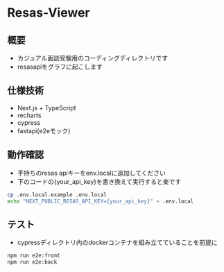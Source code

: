 # Resas-Viewer

## 概要
* カジュアル面談受験用のコーディングディレクトリです
* resasapiをグラフに起こします

## 仕様技術
* Next.js + TypeScript
* recharts
* cypress
* fastapi(e2eモック)

## 動作確認
* 手持ちのresas apiキーをenv.localに追加してください
* 下のコードの{your_api_key}を書き換えて実行すると楽です
```bash
cp .env.local.example .env.local
echo "NEXT_PUBLIC_RESAS_API_KEY={your_api_key}" > .env.local
```

## テスト
* cypressディレクトリ内のdockerコンテナを組み立てていることを前提に
```bash
npm run e2e:front
npm run e2e:back
```